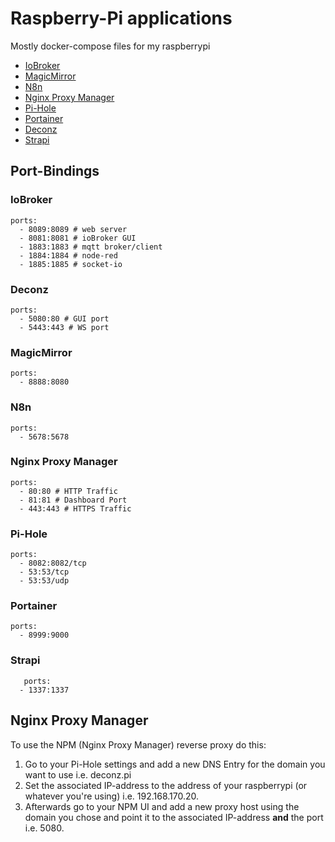 # Raspberry-Pi applications

Mostly docker-compose files for my raspberrypi

 - [IoBroker](https://www.iobroker.net/#de/documentation) 
 - [MagicMirror](https://docs.magicmirror.builders/)
 - [N8n](https://docs.n8n.io/)
 - [Nginx Proxy Manager](https://nginxproxymanager.com/guide/)
 - [Pi-Hole](https://pi-hole.net/)
 - [Portainer](https://documentation.portainer.io/)
 - [Deconz](https://github.com/marthoc/docker-deconz)
 - [Strapi](https://strapi.io/)
## Port-Bindings
### IoBroker
    ports:
      - 8089:8089 # web server
      - 8081:8081 # ioBroker GUI
      - 1883:1883 # mqtt broker/client
      - 1884:1884 # node-red
      - 1885:1885 # socket-io

### Deconz
    ports:
      - 5080:80 # GUI port
      - 5443:443 # WS port 

### MagicMirror
    ports:
      - 8888:8080

### N8n
    ports:
      - 5678:5678

### Nginx Proxy Manager
    ports:
      - 80:80 # HTTP Traffic
      - 81:81 # Dashboard Port
      - 443:443 # HTTPS Traffic

### Pi-Hole
    ports:
      - 8082:8082/tcp
      - 53:53/tcp
      - 53:53/udp

### Portainer
    ports:
      - 8999:9000

### Strapi
       ports:
      - 1337:1337

## Nginx Proxy Manager
To use the NPM (Nginx Proxy Manager) reverse proxy do this:

1. Go to your Pi-Hole settings and add a new DNS Entry for the domain you want to use
   i.e. deconz.pi
2. Set the associated IP-address to the address of your raspberrypi (or whatever you're using)
   i.e. 192.168.170.20.
3. Afterwards go to your NPM UI and add a new proxy host using the domain you chose and
   point it to the associated IP-address __and__ the port i.e. 5080.

